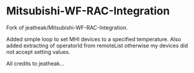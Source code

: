 # Mitsubishi-WF-RAC-Integration

Fork of jeatheak/Mitsubishi-WF-RAC-Integration.

Added simple loop to set MHI devices to a specified temperature.
Also added extracting of operatorId from remoteList otherwise my devices did not accept setting values.

All credits to jeatheak...

